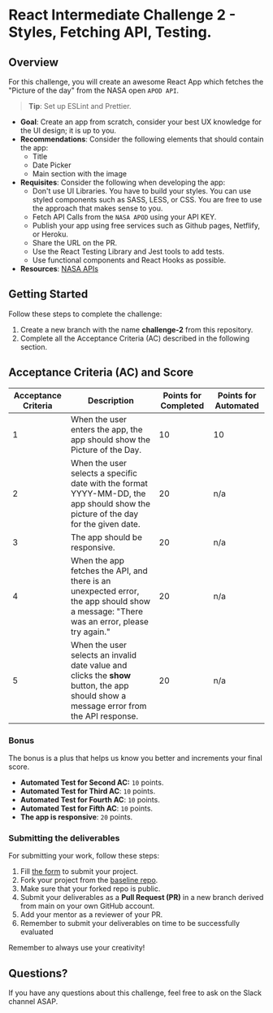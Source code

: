 # React Intermediate Challenge 2 - Styles, Fetching API, Testing.

## Overview
For this challenge, you will create an awesome React App which fetches the "Picture of the day" from the NASA open `APOD API`.
> **Tip**: Set up ESLint and Prettier.

- **Goal**: Create an app from scratch, consider your best UX knowledge for the UI design; it is up to you.
- **Recommendations**: Consider the following elements that should contain the app:
  - Title
  - Date Picker
  - Main section with the image
- **Requisites**: Consider the following when developing the app:
  - Don't use UI Libraries. You have to build your styles. You can use styled components such as SASS, LESS, or CSS. You are free to use the approach that makes sense to you.
  - Fetch API Calls from the `NASA APOD` using your API KEY.
  - Publish your app using free services such as Github pages, Netflify, or Heroku. 
  - Share the URL on the PR.
  - Use the React Testing Library and Jest tools to add tests.
  - Use functional components and React Hooks as possible.
- **Resources**: [NASA APIs](https://api.nasa.gov/)

## Getting Started
Follow these steps to complete the challenge:
1. Create a new branch with the name **challenge-2** from this repository.
1. Complete all the Acceptance Criteria (AC) described in the following section.


## Acceptance Criteria (AC) and Score

| Acceptance Criteria | Description                                                                                                                               | Points for Completed | Points for Automated |
|---------------------|-------------------------------------------------------------------------------------------------------------------------------------------|----------------------|----------------------|
| 1               | When the user enters the app, the app should show the Picture of the Day.                                                                 | 10                   | 10                   |
| 2              | When the user selects a specific date with the format YYYY-MM-DD, the app should show the picture of the day for the given date.          | 20                   | n/a                  |
| 3               | The app should be responsive.                                                                                                             | 20                   | n/a                  |
| 4              | When the app fetches the API, and there is an unexpected error, the app should show a message: "There was an error, please try again."    | 20                   | n/a                  |
| 5               | When the user selects an invalid date value and clicks the **show** button, the app should show a message error from the API response. | 20                   | n/a                  |

### Bonus

The bonus is a plus that helps us know you better and increments your final score.

- **Automated Test for Second AC:** `10` points.
- **Automated Test for Third AC**: `10` points.
- **Automated Test for Fourth AC**: `10` points.
- **Automated Test for Fifth AC**: `10` points.
- **The app is responsive**: `20` points.

### Submitting the deliverables
For submitting your work, follow these steps:
1. Fill [the form](https://forms.gle/7Jz2uXMFYXfcU2428) to submit your project.
2. Fork your project from the [baseline repo](https://github.com/wizelineacademy/react-apprenticeship-capstone-2).
3. Make sure that your forked repo is public.
4. Submit your deliverables as a **Pull Request (PR)** in a new branch derived from main on your own GitHub account.
5. Add your mentor as a reviewer of your PR.
6. Remember to submit your deliverables on time to be successfully evaluated

Remember to always use your creativity!

## Questions?

If you have any questions about this challenge, feel free to ask on the Slack channel ASAP.
